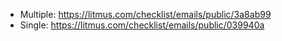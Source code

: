 -   Multiple: https://litmus.com/checklist/emails/public/3a8ab99
-   Single: https://litmus.com/checklist/emails/public/039940a
